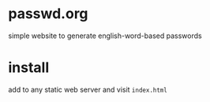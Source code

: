 # passwd.org
simple website to generate english-word-based passwords

# install
add to any static web server and visit `index.html`
